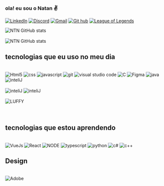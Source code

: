 
### ola! eu sou o Natan ✌️


[![Linkedln](	https://img.shields.io/badge/LinkedIn-0077B5?style=for-the-badge&logo=linkedin&logoColor=white)]()
[![Discord](https://img.shields.io/badge/Discord-7289DA?style=for-the-badge&logo=discord&logoColor=white)](https://discord.com/channels/@NTN#8492)
[![Gmail](	https://img.shields.io/badge/Gmail-D14836?style=for-the-badge&logo=gmail&logoColor=white)](https://mail.google.com/mail/natanalmeida040@gmail.com)
[![Git hub](https://img.shields.io/badge/GitHub-100000?style=for-the-badge&logo=github&logoColor=white)](https://github.com/NTN1789 )
 [![League of Legends](https://img.shields.io/badge/Riot_Games-D32936?style=for-the-badge&logo=riot-games&logoColor=white)](JACKYLOVE)

![ NTN GitHub stats](https://github-readme-stats.vercel.app/api?username=NTN1789&show_icons=dracula)
<br><br>
![NTN GitHub stats ](https://github-readme-stats.vercel.app/api/top-langs/?username=NTN1789&theme=blue-green)




## tecnologias  que eu uso no meu dia 

<div style="displa: "inline_block></br>
<img align= "center"  alt="Html5"  src= "https://img.shields.io/badge/HTML5-E34F26?style=for-the-badge&logo=html5&logoColor=white " /> 
<img align= "center"  alt="css"  src= "https://img.shields.io/badge/CSS3-1572B6?style=for-the-badge&logo=css3&logoColor=white " /> 
<img align= "center"  alt="javascript"  src= "https://img.shields.io/badge/JavaScript-F7DF1E?style=for-the-badge&logo=javascript&logoColor=black " /> 
<img align= "center"  alt="git"  src= "https://img.shields.io/badge/GIT-E44C30?style=for-the-badge&logo=git&logoColor=white" />
<img align= "center"  alt="visual studio code"  src= "https://img.shields.io/badge/Visual_Studio_Code-0078D4?style=for-the-badge&logo=visual%20studio%20code&logoColor=white " />
<img align= "center"  alt="C"  src="https://img.shields.io/badge/C-00599C?style=for-the-badge&logo=c&logoColor=white " />
<img align= "center"  alt="Figma"  src= "https://img.shields.io/badge/Figma-F24E1E?style=for-the-badge&logo=figma&logoColor=white " /> 
<img align= "center"  alt="java"  src="https://img.shields.io/badge/Java-ED8B00?style=for-the-badge&logo=java&logoColor=white"/>  
 <img align= "center"  alt="inteliJ"  src="https://img.shields.io/badge/IntelliJ_IDEA-000000.svg?style=for-the-badge&logo=intellij-idea&logoColor=white" />
 <Br><br> 
<img align= "center"  alt="inteliJ"  src="http://ForTheBadge.com/images/badges/built-with-love.svg " />
<img align= "center"  alt="inteliJ"  src="http://ForTheBadge.com/images/badges/built-with-science.svg " />
 <br><br>
 
 <img align= "center" alt="LUFFY" src="https://onepieceex.net/wp-content/uploads/2023/05/ezgif.com-gif-maker-5.gif" />



  
           
</div>
<br><br>

## tecnologias  que estou aprendendo 


<div style="display: "inline-block ><br>
 
   <img align= "center" alt="VueJs" src= " https://img.shields.io/badge/Vue.js-35495E?style=for-the-badge&logo=vue.js&logoColor=4FC08D " />
   <img align= "center" alt="React" src= "https://img.shields.io/badge/React-20232A?style=for-the-badge&logo=react&logoColor=61DAFB " />
 <img align= "center" alt="NODE" src= " 	https://img.shields.io/badge/Node.js-43853D?style=for-the-badge&logo=node.js&logoColor=white " />
  <img align= "center"  alt="typescript"  src= "https://img.shields.io/badge/TypeScript-007ACC?style=for-the-badge&logo=typescript&logoColor=white " />
<img align= "center"  alt="python"  src= "https://img.shields.io/badge/Python-3776AB?style=for-the-badge&logo=python&logoColor=white " />
      <img align= "center" alt="c#" src="https://img.shields.io/badge/C%23-239120?style=for-the-badge&logo=c-sharp&logoColor=white" />
      <img align= "center" alt="c++" src="https://img.shields.io/badge/C%2B%2B-00599C?style=for-the-badge&logo=c%2B%2B&logoColor=white" />
 
  </div>
  

## Design 

<div style="display: "inline-block ><br>
 
<img align= "center"  alt="Adobe"  src= "https://img.shields.io/badge/Adobe%20Premiere%20Pro-9999FF?style=for-the-badge&logo=Adobe%20Premiere%20Pro&logoColor=white" />


 
 
 </div>
 



  
